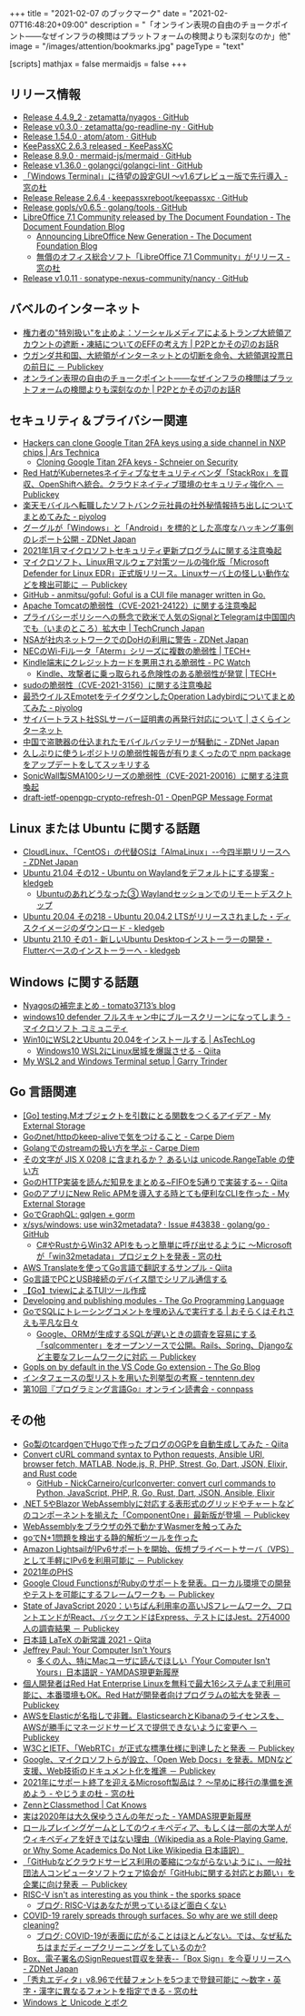 +++
title = "2021-02-07 のブックマーク"
date =  "2021-02-07T16:48:20+09:00"
description = "「オンライン表現の自由のチョークポイント――なぜインフラの検閲はプラットフォームの検閲よりも深刻なのか」他"
image = "/images/attention/bookmarks.jpg"
pageType = "text"

[scripts]
  mathjax = false
  mermaidjs = false
+++

## リリース情報

- [Release 4.4.9_2 · zetamatta/nyagos · GitHub](https://github.com/zetamatta/nyagos/releases/tag/4.4.9_2)
- [Release v0.3.0 · zetamatta/go-readline-ny · GitHub](https://github.com/zetamatta/go-readline-ny/releases/tag/v0.3.0)
- [Release 1.54.0 · atom/atom · GitHub](https://github.com/atom/atom/releases/tag/v1.54.0)
- [KeePassXC 2.6.3 released - KeePassXC](https://keepassxc.org/blog/2021-01-13-2.6.3-released/)
- [Release 8.9.0 · mermaid-js/mermaid · GitHub](https://github.com/mermaid-js/mermaid/releases/tag/8.9.0)
- [Release v1.36.0 · golangci/golangci-lint · GitHub](https://github.com/golangci/golangci-lint/releases/tag/v1.36.0)
- [「Windows Terminal」に待望の設定GUI ～v1.6プレビュー版で先行導入 - 窓の杜](https://forest.watch.impress.co.jp/docs/news/1303271.html)
- [Release Release 2.6.4 · keepassxreboot/keepassxc · GitHub](https://github.com/keepassxreboot/keepassxc/releases/tag/2.6.4)
- [Release gopls/v0.6.5 · golang/tools · GitHub](https://github.com/golang/tools/releases/tag/gopls/v0.6.5)
- [LibreOffice 7.1 Community released by The Document Foundation - The Document Foundation Blog](https://blog.documentfoundation.org/blog/2021/02/03/libreoffice-7-1-community/)
    - [Announcing LibreOffice New Generation - The Document Foundation Blog](https://blog.documentfoundation.org/blog/2021/01/29/announcing-libreoffice-new-generation/)
    - [無償のオフィス総合ソフト「LibreOffice 7.1 Community」がリリース - 窓の杜](https://forest.watch.impress.co.jp/docs/news/1304425.html)
- [Release v1.0.11 · sonatype-nexus-community/nancy · GitHub](https://github.com/sonatype-nexus-community/nancy/releases/tag/v1.0.11)

## バベルのインターネット

- [権力者の"特別扱い"を止めよ：ソーシャルメディアによるトランプ大統領アカウントの遮断・凍結についてのEFFの考え方 | P2Pとかその辺のお話R](https://p2ptk.org/freedom-of-speech/3232)
- [ウガンダ共和国、大統領がインターネットとの切断を命令、大統領選投票日の前日に － Publickey](https://www.publickey1.jp/blog/21/post_280.html)
- [オンライン表現の自由のチョークポイント――なぜインフラの検閲はプラットフォームの検閲よりも深刻なのか | P2Pとかその辺のお話R](https://p2ptk.org/freedom-of-speech/3236)

## セキュリティ＆プライバシー関連

- [Hackers can clone Google Titan 2FA keys using a side channel in NXP chips | Ars Technica](https://arstechnica.com/information-technology/2021/01/hackers-can-clone-google-titan-2fa-keys-using-a-side-channel-in-nxp-chips/)
    - [Cloning Google Titan 2FA keys - Schneier on Security](https://www.schneier.com/blog/archives/2021/01/cloning-google-titan-2fa-keys.html)
- [Red HatがKubernetesネイティブなセキュリティベンダ「StackRox」を買収、OpenShiftへ統合。クラウドネイティブ環境のセキュリティ強化へ － Publickey](https://www.publickey1.jp/blog/21/red_hatkubernetesstackroxopenshift.html)
- [楽天モバイルへ転職したソフトバンク元社員の社外秘情報持ち出しについてまとめてみた - piyolog](https://piyolog.hatenadiary.jp/entry/2021/01/13/181011)
- [グーグルが「Windows」と「Android」を標的とした高度なハッキング事例のレポート公開 - ZDNet Japan](https://japan.zdnet.com/article/35164977/)
- [2021年1月マイクロソフトセキュリティ更新プログラムに関する注意喚起](https://www.jpcert.or.jp/at/2021/at210001.html)
- [マイクロソフト、Linux用マルウェア対策ツールの強化版「Microsoft Defender for Linux EDR」正式版リリース。Linuxサーバ上の怪しい動作などを検出可能に － Publickey](https://www.publickey1.jp/blog/21/linuxmicrosoft_defender_for_linux_edrlinux.html)
- [GitHub - anmitsu/goful: Goful is a CUI file manager written in Go.](https://github.com/anmitsu/goful)
- [Apache Tomcatの脆弱性（CVE-2021-24122）に関する注意喚起](https://www.jpcert.or.jp/at/2021/at210002.html)
- [プライバシーポリシーへの懸念で欧米で人気のSignalとTelegramは中国国内でも（いまのところ）拡大中  |  TechCrunch Japan](https://jp.techcrunch.com/2021/01/18/2021-01-17-telegram-and-signal-china/)
- [NSAが社内ネットワークでのDoHの利用に警告 - ZDNet Japan](https://japan.zdnet.com/article/35165166/)
- [NECのWi-Fiルータ「Aterm」シリーズに複数の脆弱性 | TECH+](https://news.mynavi.jp/article/20210122-1666715/)
- [Kindle端末にクレジットカードを悪用される脆弱性  - PC Watch](https://pc.watch.impress.co.jp/docs/news/1302379.html)
    - [Kindle、攻撃者に乗っ取られる危険性のある脆弱性が発覚 | TECH+](https://news.mynavi.jp/article/20210125-1671724/)
- [sudoの脆弱性（CVE-2021-3156）に関する注意喚起](https://www.jpcert.or.jp/at/2021/at210005.html)
- [最恐ウイルスEmotetをテイクダウンしたOperation Ladybirdについてまとめてみた - piyolog](https://piyolog.hatenadiary.jp/entry/2021/01/28/180000)
- [サイバートラスト社SSLサーバー証明書の再発行対応について | さくらインターネット](https://www.sakura.ad.jp/information/announcements/2021/02/03/1968206226/)
- [中国で盗聴器の仕込まれたモバイルバッテリーが騒動に - ZDNet Japan](https://japan.zdnet.com/article/35165719/)
- [久しぶりに使うレポジトリの脆弱性報告が有りまくったので npm package をアップデートをしてスッキリする](https://zenn.dev/feb19/articles/907990aaf95b81)
- [SonicWall製SMA100シリーズの脆弱性（CVE-2021-20016）に関する注意喚起](https://www.jpcert.or.jp/at/2021/at210006.html)
- [draft-ietf-openpgp-crypto-refresh-01 - OpenPGP Message Format](https://datatracker.ietf.org/doc/draft-ietf-openpgp-crypto-refresh/)

## Linux または Ubuntu に関する話題

- [CloudLinux、「CentOS」の代替OSは「AlmaLinux」--今四半期リリースへ - ZDNet Japan](https://japan.zdnet.com/article/35165158/)
- [Ubuntu 21.04 その12 - Ubuntu on Waylandをデフォルトにする提案 - kledgeb](https://kledgeb.blogspot.com/2021/01/ubuntu-2104-12-ubuntu-on-wayland.html)
    - [Ubuntuのあれどうなった③ Waylandセッションでのリモートデスクトップ](https://zenn.dev/ikuya/articles/42b00bf524519d)
- [Ubuntu 20.04 その218 - Ubuntu 20.04.2 LTSがリリースされました・ディスクイメージのダウンロード - kledgeb](https://kledgeb.blogspot.com/2021/02/ubuntu-2004-218-ubuntu-20042-lts.html)
- [Ubuntu 21.10 その1 - 新しいUbuntu Desktopインストーラーの開発・Flutterベースのインストーラーへ - kledgeb](https://kledgeb.blogspot.com/2021/02/ubuntu-2110-1-ubuntu-desktopflutter.html)

## Windows に関する話題

- [Nyagosの補完まとめ - tomato3713’s blog](https://tomato3713.hatenablog.com/entry/2020/11/19/012201)
- [windows10 defender フルスキャン中にブルースクリーンになってしまう - マイクロソフト コミュニティ](https://answers.microsoft.com/ja-jp/windows/forum/windows_10-security/windows10-defender/e5d932c0-54c2-4498-ab0d-737b684b5a85)
- [Win10にWSL2とUbuntu 20.04をインストールする | AsTechLog](https://astherier.com/blog/2020/07/install-wsl2-on-windows-10-may-2020/)
    - [Windows10 WSL2にLinux居城を爆誕させる - Qiita](https://qiita.com/v2okimochi/items/f53edcf79a4b71f519b1)
- [My WSL2 and Windows Terminal setup | Garry Trinder](https://garrytrinder.github.io/2020/12/my-wsl2-windows-terminal-setup)

## Go 言語関連

- [[Go] testing.Mオブジェクトを引数にとる関数をつくるアイデア - My External Storage](https://budougumi0617.github.io/2021/01/10/use-testing-m-for-obvious-api-design/)
- [Goのnet/httpのkeep-aliveで気をつけること - Carpe Diem](https://christina04.hatenablog.com/entry/go-keep-alive)
- [Golangでのstreamの扱い方を学ぶ - Carpe Diem](https://christina04.hatenablog.com/entry/2017/01/06/190000)
- [その文字が JIS X 0208 に含まれるか？ あるいは unicode.RangeTable の使い方](https://zenn.dev/ikawaha/articles/20210116-ab1ac4a692ae8bb4d9cf)
- [GoのHTTP実装を読んだ知見をまとめる~FIFOを5通りで実装する~ - Qiita](https://qiita.com/behiron/items/12e0236d5538f9f49e68)
- [GoのアプリにNew Relic APMを導入する時とても便利なCLIを作った - My External Storage](https://budougumi0617.github.io/2021/01/17/release_nrseg/)
- [GoでGraphQL: gqlgen + gorm](https://zenn.dev/maruware/scraps/1a71e4664b1fae)
- [x/sys/windows: use win32metadata? · Issue #43838 · golang/go · GitHub](https://github.com/golang/go/issues/43838)
    - [C#やRustからWin32 APIをもっと簡単に呼び出せるように ～Microsoftが「win32metadata」プロジェクトを発表 - 窓の杜](https://forest.watch.impress.co.jp/docs/news/1301910.html)
- [AWS Translateを使ってGo言語で翻訳するサンプル - Qiita](https://qiita.com/YuukiMiyoshi/items/aaa083eaa90ee13097ec)
- [Go言語でPCとUSB接続のデバイス間でシリアル通信する](https://zenn.dev/nnabeyang/articles/d54f18cc39dc4a654c7a)
- [【Go】tviewによるTUIツール作成](https://zenn.dev/minefuto/articles/cafc02dd63f65d)
- [Developing and publishing modules - The Go Programming Language](https://golang.org/doc/modules/developing)
- [GoでSQLにトレーシングコメントを埋め込んで実行する | おそらくはそれさえも平凡な日々](https://songmu.jp/riji/entry/2021-02-03-go-sql-embed-comment.html)
    - [Google、ORMが生成するSQLが遅いときの調査を容易にする「sqlcommenter」をオープンソースで公開。Rails、Spring、Djangoなど主要なフレームワークに対応 － Publickey](https://www.publickey1.jp/blog/21/googleormsqlsqlcommenterrailsspringdjango.html)
- [Gopls on by default in the VS Code Go extension - The Go Blog](https://blog.golang.org/gopls-vscode-go)
- [インタフェースの型リストを用いた列挙型の考察 - tenntenn.dev](https://tenntenn.dev/ja/posts/2021-01-15-typeliistenum/)
- [第10回『プログラミング言語Go』オンライン読書会 - connpass](https://gpl-reading.connpass.com/event/204017/)

## その他

- [Go製のtcardgenでHugoで作ったブログのOGPを自動生成してみた - Qiita](https://qiita.com/BIwashi/items/26cf8a1c9c54f7c38614)
- [Convert cURL command syntax to Python requests, Ansible URI, browser fetch, MATLAB, Node.js, R, PHP, Strest, Go, Dart, JSON, Elixir, and Rust code](https://curl.trillworks.com/)
    - [GitHub - NickCarneiro/curlconverter: convert curl commands to Python, JavaScript, PHP, R, Go, Rust, Dart, JSON, Ansible, Elixir](https://github.com/NickCarneiro/curlconverter)
- [.NET 5やBlazor WebAssemblyに対応する表形式のグリッドやチャートなどのコンポーネントを揃えた「ComponentOne」最新版が登場 － Publickey](https://www.publickey1.jp/blog/21/net_5blazor_webassemblycomponentone.html)
- [WebAssemblyをブラウザの外で動かすWasmerを触ってみた](https://zenn.dev/koduki/articles/f1b342079788be)
- [goでN+1問題を検出する静的解析ツールを作った](https://zenn.dev/masibw/articles/bcdf849ab75a7f)
- [Amazon LightsailがIPv6サポートを開始、仮想プライベートサーバ（VPS）として手軽にIPv6を利用可能に － Publickey](https://www.publickey1.jp/blog/21/amazon_lightsailipv6vpsipv6.html)
- [2021年のPHS](https://zenn.dev/okuoku/articles/e12f39e5c669cc)
- [Google Cloud FunctionsがRubyのサポートを発表。ローカル環境での開発やテストを可能にするフレームワークも － Publickey](https://www.publickey1.jp/blog/21/google_cloud_functionsruby.html)
- [State of JavaScript 2020：いちばん利用率の高いJSフレームワーク、フロントエンドがReact、バックエンドはExpress、テストにはJest。2万4000人の調査結果 － Publickey](https://www.publickey1.jp/blog/21/state_of_javascript_2020reactexpressjest24000.html)
- [日本語 LaTeX の新常識 2021 - Qiita](https://qiita.com/wtsnjp/items/76557b1598445a1fc9da)
- [Jeffrey Paul: Your Computer Isn't Yours](https://sneak.berlin/20201112/your-computer-isnt-yours/)
    - [多くの人、特にMacユーザに読んでほしい「Your Computer Isn't Yours」日本語訳 - YAMDAS現更新履歴](https://yamdas.hatenablog.com/entry/20210115/your-computer-isnt-yours-ja)
- [個人開発者はRed Hat Enterprise Linuxを無料で最大16システムまで利用可能に、本番環境もOK。Red Hatが開発者向けプログラムの拡大を発表 － Publickey](https://www.publickey1.jp/blog/21/red_hat_enterprise_linux16okred_hat.html)
- [AWSをElasticが名指しで非難。ElasticsearchとKibanaのライセンスを、AWSが勝手にマネージドサービスで提供できないように変更へ － Publickey](https://www.publickey1.jp/blog/21/awselasticelasticsearchkibanaaws.html)
- [W3CとIETF、「WebRTC」が正式な標準仕様に到達したと発表 － Publickey](https://www.publickey1.jp/blog/21/w3cietfwebrtc.html)
- [Google、マイクロソフトらが設立、「Open Web Docs」を発表。MDNなど支援、Web技術のドキュメント化を推進 － Publickey](https://www.publickey1.jp/blog/21/googleopen_web_docsmdnweb.html)
- [2021年にサポート終了を迎えるMicrosoft製品は？ ～早めに移行の準備を進めよう - やじうまの杜 - 窓の杜](https://forest.watch.impress.co.jp/docs/serial/yajiuma/1303244.html)
- [ZennとClassmethod | Cat Knows](https://catnose99.com/zenn-with-classmethod/)
- [実は2020年は大久保ゆうさんの年だった - YAMDAS現更新履歴](https://yamdas.hatenablog.com/entry/20210201/okubo-yu)
- [ロールプレイングゲームとしてのウィキペディア、もしくは一部の大学人がウィキペディアを好きではない理由（Wikipedia as a Role-Playing Game, or Why Some Academics Do Not Like Wikipedia 日本語訳）](https://www.yamdas.org/column/technique/wikipedia-at-20-ch10j.html)
- [「GitHubなどクラウドサービス利用の萎縮につながらないように」、一般社団法人コンピュータソフトウェア協会が「GitHubに関する対応とお願い」を企業に向け発表 － Publickey](https://www.publickey1.jp/blog/21/githubgithub.html)
- [RISC-V isn't as interesting as you think - the sporks space](https://sporks.space/2021/02/01/risc-v-isnt-as-interesting-as-you-think/)
    - [ブログ: RISC-Vはあなたが思っているほど面白くない](https://okuranagaimo.blogspot.com/2021/02/risc-v.html)
- [COVID-19 rarely spreads through surfaces. So why are we still deep cleaning?](https://www.nature.com/articles/d41586-021-00251-4?error=cookies_not_supported&code=8208a01d-425d-4369-8169-c9d29038d2c1)
    - [ブログ: COVID-19が表面に広がることはほとんどない。では、なぜ私たちはまだディープクリーニングをしているのか?](https://okuranagaimo.blogspot.com/2021/02/covid-19.html)
- [Box、電子署名のSignRequest買収を発表--「Box Sign」を今夏リリースへ - ZDNet Japan](https://japan.zdnet.com/article/35166059/)
- [「秀丸エディタ」v8.96で代替フォントを5つまで登録可能に ～数字・英字・漢字に異なるフォントを指定できる - 窓の杜](https://forest.watch.impress.co.jp/docs/news/1304576.html)
- [Windows と Unicode とボク](https://zenn.dev/zetamatta/books/b820d588f4856bcf836c)
